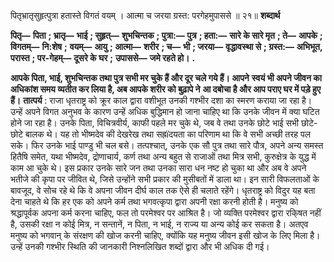  

पितृभ्रातृसुहृत्पुत्रा हतास्ते विगतं वयम् । आत्मा च जरया ग्रस्त: परगेहमुपाससे ॥ २१॥ **शब्दार्थ** 

**पितृ—** **पिता** **; भ्रातृ—** **भाई** **; सुहृत्—** **शुभचिन्तक** **; पुत्रा:—** **पुत्र** **; हता:—** **सारे के सारे मृत** **; ते—** **आपके** **; विगतम्—** **नि:शेष** **;** **वयम्—** **आयु** **; आत्मा—** **शरीर** **; च—** **भी** **; जरया—** **वृद्धावस्था से** **; ग्रस्त:—** **अभिभूत, परास्त** **; पर-गेहम्—** **दूसरे के घर** **;** **उपाससे—** **जमे रहते हो।** **.** 

**आपके पिता, भाई, शुभचिन्तक तथा पुत्र सभी मर चुके हैं और दूर चले गये हैं। आपने** **स्वयं भी अपने जीवन का अधिकांश समय व्यतीत कर लिया है, अब आपके शरीर को बुढ़ापे ने** **आ दबोचा है और आप पराए घर में पड़े हुए हैं।** **तात्पर्य** : राजा धृतराष्ट्र को क्रूर काल द्वारा वशीभूत उनकी गश्भीर दशा का स्मरण कराया जा रहा है। उन्हें अपने विगत अनुभव के कारण उन्हें अधिक बुद्धिमान हो जाना चाहिए था कि उनके जीवन में क्या घटित होने जा रहा है। उनके पिता, विचित्रवीर्य, काफी पहले मर चुके थे, जब वे तथा उनके छोटे भाई सभी छोटे-छोटे बालक थे। यह तो भीष्मदेव की देखरेख तथा सह्रïदयता  का परिणाम था कि वे सभी अच्छी तरह पल सके। फिर उनके भाई पाण्डु भी चल बसे। तत्पश्चात्, उनके एक सौ पुत्र तथा सारे पौत्र, अपने अन्य समस्त हितैषि समेत, यथा भीष्मदेव, द्रोणाचार्य, कर्ण तथा अन्य बहुत से राजाओं तथा मित्र सभी, कुरुक्षेत्र के युद्ध में काम आ चुके थे। इस प्रकार उनके सारे जन तथा उनका सारा धन नष्ट हो चुका था और अब वे अपने भतीजे की कृपा पर जीवित थे, जिसे उन्होंने सभी प्रकार की मुसीबतों में डाला था। इन सारी विफलताओं के बावजूद, वे सोच रहे थे कि वे अपना जीवन दीर्घ काल तक ऐसे ही चलाते रहेंगे। धृतराष्ट्र को विदुर यह बता देना चाहते थे कि हर एक को अपने कर्म तथा भगवत्कृपा द्वारा अपनी रक्षा करनी होती है। मनुष्य को श्रद्धापूर्वक अपना कर्म करना चाहिए, फल तो परमेश्वर पर आश्रित है। जो व्यक्ति परमेश्वर द्वारा रकि्षत नहीं है, उसकी रक्षा न कोई मित्र, न सन्तानें, न पिता, न भाई, न राज्य या अन्य कोई कर सकता है। अतएव मनुष्य को भगवान् के संरक्षण की खोज करनी चाहिए, क्योंकि यह मनुष्य जीवन इसी खोज के लिए मिला है। उन्हें उनकी गश्भीर स्थिति की जानकारी निश्नलिखित शब्दों द्वारा और भी अधिक दी गई। 